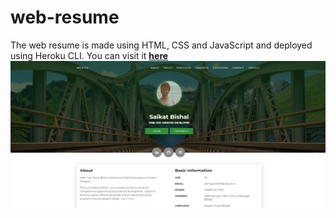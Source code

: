# web-resume
The web resume is made using HTML, CSS and JavaScript and deployed using Heroku CLI. 
You can visit it <b>[here](https://still-taiga-23032.herokuapp.com/)</b>
<br>
<img src = "https://github.com/saikatbishal/resume/blob/main/Screenshot%20(230).png"/>
